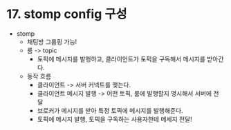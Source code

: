 # 17. stomp config 구성
- stomp
  - 채팅방 그룹핑 가능!
  - 룸 -> topic
    - 토픽에 메시지를 발행하고, 클라이언트가 토픽을 구독해서 메시지를 받아간다.
  - 동작 흐름
    - 클라이언트 -> 서버 커넥트를 맺는다.
    - 클라이언트 메시지 발행 -> 어떤 토픽, 룸에 발행할지 명시해서 서버에 전달
    - 브로커가 메시지를 받아 특정 토픽에 메시지를 발행해준다.
    - 토픽에 메시지 발행, 토픽을 구독하는 사용자한테 메세지 전달!